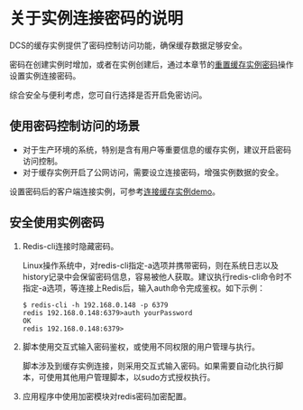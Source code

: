 # 关于实例连接密码的说明<a name="cache-instance-password"></a>

DCS的缓存实例提供了密码控制访问功能，确保缓存数据足够安全。

密码在创建实例时增加，或者在实例创建后，通过本章节的[重置缓存实例密码](重置缓存实例密码.md)操作设置实例连接密码。

综合安全与便利考虑，您可自行选择是否开启免密访问。

## 使用密码控制访问的场景<a name="section11131227192818"></a>

-   对于生产环境的系统，特别是含有用户等重要信息的缓存实例，建议开启密码访问控制。
-   对于缓存实例开启了公网访问，需要设立连接密码，增强实例数据的安全。

设置密码后的客户端连接实例，可参考[连接缓存实例demo](Redis连接约束.md)。

## 安全使用实例密码<a name="section4863101016391"></a>

1.  Redis-cli连接时隐藏密码。

    Linux操作系统中，对redis-cli指定-a选项并携带密码，则在系统日志以及history记录中会保留密码信息，容易被他人获取。建议执行redis-cli命令时不指定-a选项，等连接上Redis后，输入auth命令完成鉴权。如下示例：

    ```
    $ redis-cli -h 192.168.0.148 -p 6379
    redis 192.168.0.148:6379>auth yourPassword
    OK
    redis 192.168.0.148:6379>
    ```

2.  脚本使用交互式输入密码鉴权，或使用不同权限的用户管理与执行。

    脚本涉及到缓存实例连接，则采用交互式输入密码。如果需要自动化执行脚本，可使用其他用户管理脚本，以sudo方式授权执行。

3.  应用程序中使用加密模块对redis密码加密配置。

